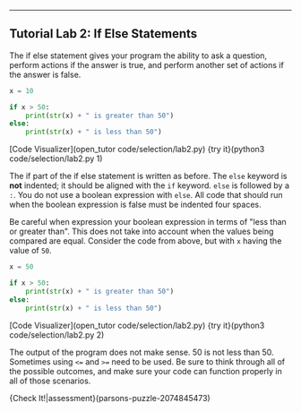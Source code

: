 ----------

## Tutorial Lab 2: If Else Statements

The if else statement gives your program the ability to ask a question, perform actions if the answer is true, and perform another set of actions if the answer is false.

```python
x = 10

if x > 50:
    print(str(x) + " is greater than 50")
else:
    print(str(x) + " is less than 50")
```

[Code Visualizer](open_tutor code/selection/lab2.py)
{try it}(python3 code/selection/lab2.py 1)

The if part of the if else statement is written as before. The `else` keyword is **not** indented; it should be aligned with the `if` keyword. `else` is followed by a `:`. You do not use a boolean expression with `else`. All code that should run when the boolean expression is false must be indented four spaces.

Be careful when expression your boolean expression in terms of "less than or greater than". This does not take into account when the values being compared are equal. Consider the code from above, but with `x` having the value of `50`.

```python
x = 50

if x > 50:
    print(str(x) + " is greater than 50")
else:
    print(str(x) + " is less than 50")
```

[Code Visualizer](open_tutor code/selection/lab2.py)
{try it}(python3 code/selection/lab2.py 2)

The output of the program does not make sense. 50 is not less than 50. Sometimes using `<=` and `>=` need to be used. Be sure to think through all of the possible outcomes, and make sure your code can function properly in all of those scenarios.

{Check It!|assessment}(parsons-puzzle-2074845473)